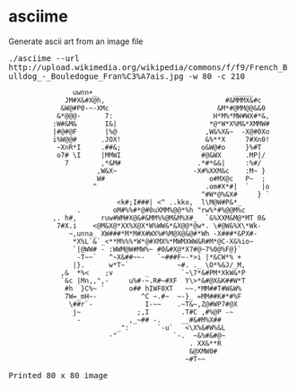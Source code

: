 asciime
=======

Generate ascii art from an image file

<samp>
./asciime --url http://upload.wikimedia.org/wikipedia/commons/f/f9/French_Bulldog_-_Bouledogue_Fran%C3%A7ais.jpg -w 80 -c 210

                    uwnn+_                                  _____
                  JM#X&#X@h,                              #&MMMX&#c
                 &W@#P0-~-XMc                           &M*#@MM@@&&0
                &*@@@-      7:                         H*M%*MW#WX#*&,
               :W#&M&       I&|                       *@*W*X%M&*XMMW#
               |#@#@F       |%@                      ,W&%X&~  -X@#0Xo
               i%W@@#      .JOX!                     &%**X     7#Xn0!
                ~XnR*I     .##&;                    o&W@#o     }%#T
                o7# \I     |MMWI                    #@&WX      .MP|/
                  7        ,*&M#                   .*#*&&|     :%#/
                          ,W&X~                   -X#%XXM&c    :M~ }
                          W#                          o#MX@c   P~  ;
                         ^                           .om#X*#|  `   |o
                                                    ^#W*@%&X#     } `
                               <k#;I###| <^ ..kko,  l\M@W#P&*_
                     .        oM#%%#*@#0uXMM%@@*%h "rw%*#%@@M%c
               ,. h#,      ruw#WM#X@&#&MM%%@M&M%X#_  `&%XXM&M@*MT 0&
                7#X.i    <@M&X@*XX%X@X*W%WW&*&X@@*@w*. \#@W&%X\*Wk-
                   ~,unna_ XW###*M*M#X#WX%#%M@X@&@#*Wh -X###*&PX#-
                    *X%L`&`_<**M%%%*W*@#XMX%*MWMXWW&R#M*@C-X&%io~
                    `|@WW# - :WWM@W#MW%~ #0&#X@*X7#@~7%0@%F@}`
                     -T~~`   ^~X&##~~-   `~###F~-*>i |*&CW*% +
                    |}.      w*T~`            ~#. ._ \O*%&J/_M,
                 ,&  *%<    ;v        _        `~\7*&#PM*XkW&*P
                 `&c |Mn,,",-     u%#-~.R#~#XF  Y\>*&#@X&K##W*T
                  #h  }C%~ `      o## hIWF0XT   ~~.*MM##T#W&W%
                  7W=_mH~-           ^C ~.#~  ~-}_ =MM##K#*#%F
                   \##r`-             I-~~    .~T&~,Z@#WP7#@X
                    j~              ;,I        .T#C ,#%@P -~
                     -            ,_~## -.     __#&#M%X##
                               _":       `-u`   <\X%&#W%&L
                             -"              `-.  ~&%#&#@~
                                                 . XX&**R
                                                 &@XMW0#
                                                ~#T~~

Printed 80 x 80 image
</samp>
